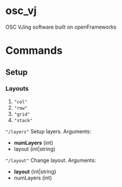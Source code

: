 # osc_vj
OSC VJing software built on openFrameworks

# Commands

## Setup

### Layouts
1. `"col"`
2. `"row"`
3. `"grid"`
4. `"stack"`

`"/layers"`
Setup layers.
Arguments:
- **numLayers** (int)
- layout (int|string)

`"/layout"`
Change layout.
Arguments:
- **layout** (int|string)
- numLayers (int)
